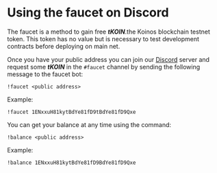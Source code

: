 # Using the faucet on Discord

The faucet is a method to gain free _**tKOIN**_.the Koinos blockchain testnet token. This token has no value but is necessary to test development contracts before deploying on main net.

Once you have your public address you can join our [Discord](https://discord.com/invite/GErGNsu) server and request some _**tKOIN**_ in the `#faucet` channel by sending the following message to the faucet bot:

```
!faucet <public address>
```

Example:

```
!faucet 1ENxxuH81kytBdYe81fD9tBdYe81fD9Qxe
```

You can get your balance at any time using the command:

```
!balance <public address>
```

Example:

```
!balance 1ENxxuH81kytBdYe81fD9BdYe81fD9Qxe
```
